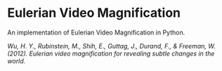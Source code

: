 # Eulerian Video Magnification

An implementation of Eulerian Video Magnification in Python.

*Wu, H. Y., Rubinstein, M., Shih, E., Guttag, J., Durand, F., & Freeman, W. (2012). Eulerian video magnification for revealing subtle changes in the world.*
